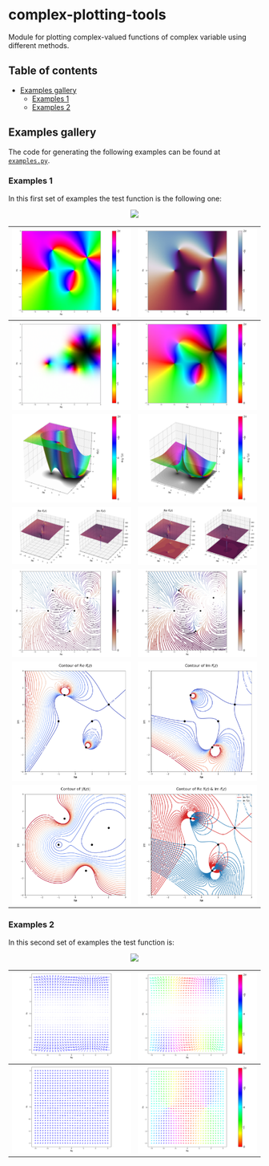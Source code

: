 # complex-plotting-tools
Module for plotting complex-valued functions of complex variable using different methods.

## Table of contents

- [Examples gallery](#Examples-gallery)
  - [Examples 1](#Examples-1)
  - [Examples 2](#Examples-2)

## Examples gallery

The code for generating the following examples can be found at [`examples.py`](examples.py).

### Examples 1 

In this first set of examples the test function is the following one:
<p align="center">
<img src="https://render.githubusercontent.com/render/math?math=f(z)%20%3D%20%5Cfrac%7B(z%5E2-1)(z-2-i)%5E2%7D%7Bz%5E2%2B2%2B2i%7D">
</p>

![](cplotting-images/domain_coloring.png) |  ![](cplotting-images/domain_coloring_cmap.png)
| ------------- | ------------- |
![](cplotting-images/domain_coloring_illum.png)  |  ![](cplotting-images/domain_coloring_illum_logbrightness.png)
![](cplotting-images/plot3D_logmodeFalse.png)  |  ![](cplotting-images/plot3D.png)
![](cplotting-images/re_im.png)  |  ![](cplotting-images/re_im_contour.png)
![](cplotting-images/streamplot.png)  |  ![](cplotting-images/streamplot_modulus_lines.png)
![](cplotting-images/real_contour.png)  |  ![](cplotting-images/imag_contour.png)
![](cplotting-images/mod_contour.png)  |  ![](cplotting-images/both_contour.png)

### Examples 2 

In this second set of examples the test function is:
<p align="center">
<img src="https://render.githubusercontent.com/render/math?math=f(z)%20%3D%20%5Ccos%20z">
</p>

![](cplotting-images/vector_cos.png)  |  ![](cplotting-images/vector_cmap_cos.png)
| ------------- | ------------- |
![](cplotting-images/vector_normalized_cos.png)  |  ![](cplotting-images/vector_cmap_normalized_cos.png)
